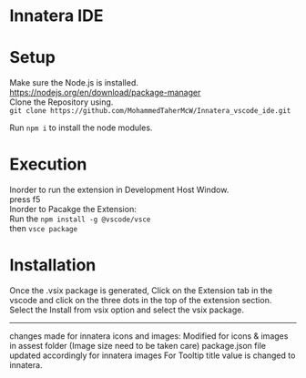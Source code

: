 
# Innatera IDE
# Setup
Make sure the Node.js is installed.  
https://nodejs.org/en/download/package-manager  
Clone the Repository using.  
```git clone https://github.com/MohammedTaherMcW/Innatera_vscode_ide.git```

Run ``` npm i ``` to install the node modules.  
# Execution
Inorder to run the extension in Development Host Window.  
press f5  
Inorder to Pacakge the Extension:  
Run the ```npm install -g @vscode/vsce```  
then ```vsce package```  
# Installation
Once the .vsix package is generated, Click on the Extension tab in the vscode and click on the three dots in the top of the extension section.  
Select the Install from vsix  option and select the vsix package.


------------------------------------------------------------------------------------------
changes made for innatera icons and images:
Modified for icons & images in assest folder (Image size need to be taken care)
package.json file updated accordingly for innatera images
For Tooltip title value is changed to innatera.
